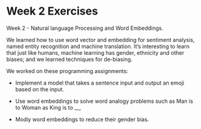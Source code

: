 # Week 2 Exercises

Week 2 - Natural language Processing and Word Embeddings.

We learned how to use word vector and embedding for sentiment analysis, named entity recognition and machine translation. It’s interesting to learn that just like humans, machine learning has gender, ethnicity and other biases; and we learned techniques for de-biasing.

We worked on these programming assignments:

* Implement a model that takes a sentence input and output an emoji based on the input.

* Use word embeddings to solve word analogy problems such as Man is to Woman as King is to __,

* Modiy word embeddings to reduce their gender bias.
